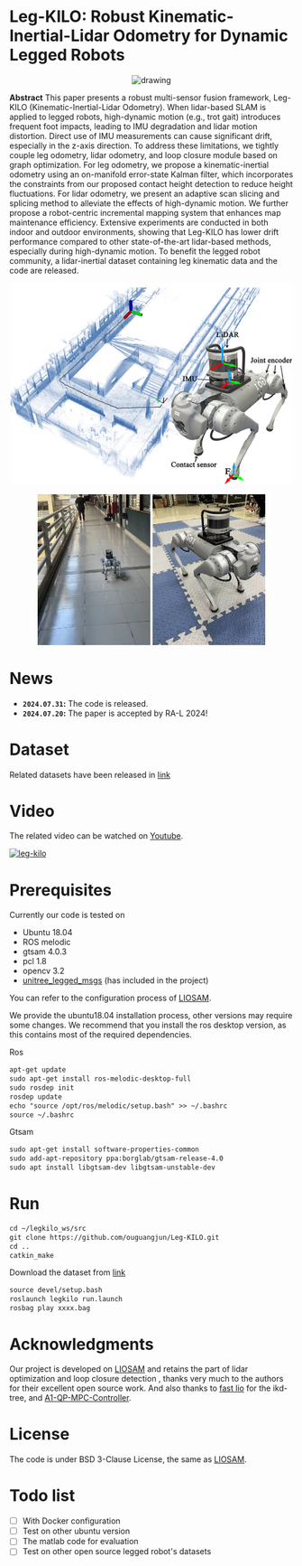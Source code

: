 # Leg-KILO: Robust Kinematic-Inertial-Lidar Odometry for Dynamic Legged Robots

<p align='center'>
    <img src="https://github.com/ouguangjun/kilo-dataset/blob/main/figure/overview0305.jpg" alt="drawing" width="500"/>
</p>

**Abstract** This paper presents  a robust multi-sensor fusion  framework, Leg-KILO (Kinematic-Inertial-Lidar Odometry). When lidar-based SLAM is applied to legged robots, high-dynamic motion (e.g., trot gait) introduces frequent foot impacts, leading to IMU degradation and lidar motion distortion. Direct use of IMU measurements can cause significant drift, especially in the z-axis direction. To address these limitations,  we tightly couple leg odometry, lidar odometry, and loop closure module based on graph optimization. For leg odometry, we propose a kinematic-inertial odometry using an on-manifold error-state Kalman filter, which incorporates the constraints from our proposed contact height detection to reduce height fluctuations. For lidar odometry,  we present an adaptive scan slicing and splicing method to alleviate the effects of high-dynamic motion. We further propose a robot-centric incremental mapping system that enhances map maintenance efficiency. Extensive experiments are conducted in both indoor and outdoor environments, showing that Leg-KILO has lower drift performance compared to other state-of-the-art lidar-based methods, especially during high-dynamic motion. To benefit the legged robot community, a lidar-inertial dataset containing leg kinematic data and the code  are released.

<p align='center'>
    <img src="https://github.com/ouguangjun/kilo-dataset/blob/main/figure/map_dog.jpg" alt="drawing" width="500"/>
</p>

<p align='center'>
    <img src="https://github.com/ouguangjun/kilo-dataset/blob/main/figure/dog01.jpg" alt="drawing" width="200"/>
    <img src="https://github.com/ouguangjun/kilo-dataset/blob/main/figure/dog02.jpg" alt="drawing" width="200"/>
</p>

# News
- **`2024.07.31`:** The code is released.
- **`2024.07.20`:** The paper is accepted by RA-L 2024!

# Dataset
Related datasets have been released in [link](https://github.com/ouguangjun/legkilo-dataset)

# Video
The related video can be watched on [Youtube](https://youtu.be/6O74De5BLeQ). 

<a href="[https://youtu.be/HyLNq-98LRo](https://youtu.be/6O74De5BLeQ)" target="_blank"><img src="https://github.com/ouguangjun/Leg-KILO/blob/main/figure/youtube.png" 
alt="leg-kilo" width="500"  /></a>


# Prerequisites
Currently our code is tested on 

- Ubuntu 18.04
- ROS melodic
- gtsam 4.0.3
- pcl 1.8
- opencv 3.2
- [unitree_legged_msgs](https://github.com/unitreerobotics/unitree_ros_to_real) (has included in the project)

You can refer to the configuration process of [LIOSAM](https://github.com/TixiaoShan/LIO-SAM).

We provide the ubuntu18.04 installation process, other versions may require some changes. We recommend that you install the ros desktop version, as this contains most of the required dependencies.

Ros

```
apt-get update
sudo apt-get install ros-melodic-desktop-full
sudo rosdep init
rosdep update
echo "source /opt/ros/melodic/setup.bash" >> ~/.bashrc
source ~/.bashrc
```

Gtsam

```
sudo apt-get install software-properties-common
sudo add-apt-repository ppa:borglab/gtsam-release-4.0
sudo apt install libgtsam-dev libgtsam-unstable-dev
```

# Run

```
cd ~/legkilo_ws/src
git clone https://github.com/ouguangjun/Leg-KILO.git
cd ..
catkin_make
```

Download the dataset from [link](https://github.com/ouguangjun/legkilo-dataset)

```
source devel/setup.bash
roslaunch legkilo run.launch
rosbag play xxxx.bag
```


# Acknowledgments

Our project is developed on [LIOSAM](https://github.com/TixiaoShan/LIO-SAM) and retains the part of lidar optimization and loop closure detection , thanks very much to the authors for their excellent open source work. And also thanks to  [fast lio](https://github.com/hku-mars/FAST_LIO) for the ikd-tree,   and [A1-QP-MPC-Controller](https://github.com/ShuoYangRobotics/A1-QP-MPC-Controller).

# License

The code is under BSD 3-Clause License, the same as [LIOSAM](https://github.com/TixiaoShan/LIO-SAM). 

# Todo list

- [ ] With Docker configuration
- [ ] Test on other ubuntu version
- [ ] The matlab code for evaluation
- [ ] Test on other open source legged robot's datasets
